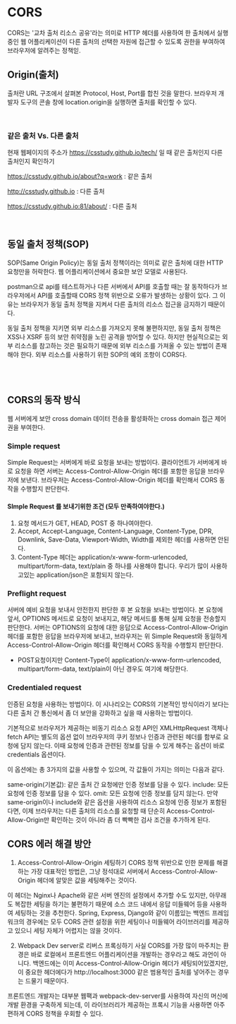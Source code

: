 # CORS

CORS는 '교차 출처 리소스 공유'라는 의미로 HTTP 헤더를 사용하여 한 출처에서 실행중인 웹 어플리케이션이 다른 출처의 선택한 자원에 접근할 수 있도록 권한을 부여하여 브라우저에 알려주는 정책읻.


## Origin(출처)

출처란 URL 구조에서 살펴본 Protocol, Host, Port를 합친 것을 말한다. 브라우저 개발자 도구의 콘솔 창에 location.origin을 실행하면 출처를 확인할 수 있다.

<br>

### 같은 출처 Vs. 다른 출처
현재 웹페이지의 주소가 https://csstudy.github.io/tech/ 일 때 같은 출처인지 다른 출처인지 확인하기

https://csstudy.github.io/about?q=work : 같은 출처

http://csstudy.github.io : 다른 출처

https://csstudy.github.io:81/about/ : 다른 출처

<br>

## 동일 출처 정책(SOP)
SOP(Same Origin Policy)는 동일 출처 정책이라는 의미로 같은 출처에 대한 HTTP 요청만을 허락한다. 웹 어플리케이션에서 중요한 보안 모델로 사용된다.

postman으로 api를 테스트하거나 다른 서버에서 API를 호출할 때는 잘 동작하다가 브라우저에서 API를 호출할때 CORS 정책 위반으로 오류가 발생하는 상황이 있다. 그 이유는 브라우저가 동일 출처 정책을 지켜서 다른 출처의 리소스 접근을 금지하기 때문이다.

동일 출처 정책을 지키면 외부 리소스를 가져오지 못해 불편하지만, 동일 출처 정책은 XSS나 XSRF 등의 보안 취약점을 노린 공격을 방어할 수 있다. 하지만 현실적으로는 외부 리소스를 참고하는 것은 필요하기 때문에 외부 리소스를 가져올 수 있는 방법이 존재해야 한다. 외부 리소스를 사용하기 위한 SOP의 예외 조항이 CORS다.

<br><br>

## CORS의 동작 방식
웹 서버에게 보안 cross domain 데이터 전송을 활성화하는 cross domain 접근 제어권을 부여한다.


### Simple request

Simple Request는 서버에게 바로 요청을 보내는 방법이다. 클라이언트가 서버에게 바로 요청을 하면 서버는 Access-Control-Allow-Origin 헤더를 포함한 응답을 브라우저에 보낸다. 브라우저는 Access-Control-Allow-Origin 헤더를 확인해서 CORS 동작을 수행할지 판단한다.

#### SImple Request 를 보내기위한 조건 (모두 만족하여야한다.)

1. 요청 메서드가 GET, HEAD, POST 중 하나여야한다.
2. Accept, Accept-Language, Content-Language, Content-Type, DPR, Downlink, Save-Data, Viewport-Width, Width를 제외한 헤더를 사용하면 안된다.
3. Content-Type 헤더는 application/x-www-form-urlencoded, multipart/form-data, text/plain 중 하나를 사용해야 합니다. 우리가 많이 사용하고있는 application/json은 포함되지 않는다.

### Preflight request

서버에 예비 요청을 보내서 안전한지 판단한 후 본 요청을 보내는 방법이다. 본 요청에 앞서, OPTIONS 메서드로 요청이 보내지고, 해당 메서드를 통해 실제 요청을 전송할지 판단한다. 서버는 OPTIONS의 요청에 대한 응답으로 Access-Control-Allow-Origin 헤더를 포함한 응답을 브라우저에 보내고, 브라우저는 위 Simple Request와 동일하게 Access-Control-Allow-Origin 헤더를 확인해서 CORS 동작을 수행할지 판단한다.

- POST요청이지만 Content-Type이 application/x-www-form-urlencoded, multipart/form-data, text/plain이 아닌 경우도 여기에 해당한다.

### Credentialed request
인증된 요청을 사용하는 방법이다. 이 시나리오는 CORS의 기본적인 방식이라기 보다는 다른 출처 간 통신에서 좀 더 보안을 강화하고 싶을 때 사용하는 방법이다.

기본적으로 브라우저가 제공하는 비동기 리소스 요청 API인 XMLHttpRequest 객체나 fetch API는 별도의 옵션 없이 브라우저의 쿠키 정보나 인증과 관련된 헤더를 함부로 요청에 담지 않는다. 이때 요청에 인증과 관련된 정보를 담을 수 있게 해주는 옵션이 바로 credentials 옵션이다.

이 옵션에는 총 3가지의 값을 사용할 수 있으며, 각 값들이 가지는 의미는 다음과 같다.

same-origin(기본값): 같은 출처 간 요청에만 인증 정보를 담을 수 있다.
include: 모든 요청에 인증 정보를 담을 수 있다.
omit: 모든 요청에 인증 정보를 담지 않는다.
만약 same-origin이나 include와 같은 옵션을 사용하여 리소스 요청에 인증 정보가 포함된다면, 이제 브라우저는 다른 출처의 리소스를 요청할 때 단순히 Access-Control-Allow-Origin만 확인하는 것이 아니라 좀 더 빡빡한 검사 조건을 추가하게 된다.

## CORS 에러 해결 방안
1. Access-Control-Allow-Origin 세팅하기
CORS 정책 위반으로 인한 문제를 해결하는 가장 대표적인 방법은, 그냥 정석대로 서버에서 Access-Control-Allow-Origin 헤더에 알맞은 값을 세팅해주는 것이다.

이 헤더는 Nginx나 Apache와 같은 서버 엔진의 설정에서 추가할 수도 있지만, 아무래도 복잡한 세팅을 하기는 불편하기 때문에 소스 코드 내에서 응답 미들웨어 등을 사용하여 세팅하는 것을 추천한다. Spring, Express, Django와 같이 이름있는 백엔드 프레임워크의 경우에는 모두 CORS 관련 설정을 위한 세팅이나 미들웨어 라이브러리를 제공하고 있으니 세팅 자체가 어렵지는 않을 것이다.

2. Webpack Dev server로 리버스 프록싱하기
사실 CORS를 가장 많이 마주치는 환경은 바로 로컬에서 프론트엔드 어플리케이션을 개발하는 경우라고 해도 과언이 아니다. 백엔드에는 이미 Access-Control-Allow-Origin 헤더가 세팅되어있겠지만, 이 중요한 헤더에다가 http://localhost:3000 같은 범용적인 출처를 넣어주는 경우는 드물기 때문이다.

프론트엔드 개발자는 대부분 웹팩과 webpack-dev-server를 사용하여 자신의 머신에 개발 환경을 구축하게 되는데, 이 라이브러리가 제공하는 프록시 기능을 사용하면 아주 편하게 CORS 정책을 우회할 수 있다.

